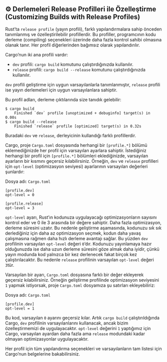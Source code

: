 ## ⚙️ Derlemeleri Release Profilleri ile Özelleştirme (Customizing Builds with Release Profiles)

Rust’ta `release profile` (yayın profili), farklı yapılandırmalara sahip önceden tanımlanmış ve özelleştirilebilir profillerdir. Bu profiller, programcının kodu derleme (compiling) seçenekleri üzerinde daha fazla kontrol sahibi olmasına olanak tanır. Her profil diğerlerinden bağımsız olarak yapılandırılır.

Cargo’nun iki ana profili vardır:

* `dev` profili: `cargo build` komutunu çalıştırdığınızda kullanılır.
* `release` profili: `cargo build --release` komutunu çalıştırdığınızda kullanılır.

`dev` profili geliştirme için uygun varsayılanlarla tanımlanmıştır, `release` profili ise yayın derlemeleri için uygun varsayılanlara sahiptir.

Bu profil adları, derleme çıktılarında size tanıdık gelebilir:

```
$ cargo build
    Finished `dev` profile [unoptimized + debuginfo] target(s) in 0.00s
$ cargo build --release
    Finished `release` profile [optimized] target(s) in 0.32s
```

Buradaki `dev` ve `release`, derleyicinin kullandığı farklı profillerdir.

Cargo, proje `Cargo.toml` dosyasında herhangi bir `[profile.*]` bölümü eklemediğinizde her profil için varsayılan ayarlara sahiptir. İstediğiniz herhangi bir profil için `[profile.*]` bölümleri eklediğinizde, varsayılan ayarların bir kısmını geçersiz kılabilirsiniz. Örneğin, `dev` ve `release` profilleri için `opt-level` (optimizasyon seviyesi) ayarlarının varsayılan değerleri şunlardır:

Dosya adı: `Cargo.toml`

```
[profile.dev]
opt-level = 0

[profile.release]
opt-level = 3
```

`opt-level` ayarı, Rust’ın kodunuza uygulayacağı optimizasyonların sayısını kontrol eder ve 0 ile 3 arasında bir değere sahiptir. Daha fazla optimizasyon, derleme süresini uzatır. Bu nedenle geliştirme aşamasında, kodunuzu sık sık derlediğiniz için daha az optimizasyon seçmek, kodun daha yavaş çalışmasına rağmen daha hızlı derleme avantajı sağlar. Bu yüzden `dev` profilinin varsayılan `opt-level` değeri `0`’dır. Kodunuzu yayınlamaya hazır olduğunuzda ise daha uzun derleme süresini göze almak daha iyidir, çünkü yayın modunda kod yalnızca bir kez derlenecek fakat birçok kez çalıştırılacaktır. Bu nedenle `release` profilinin varsayılan `opt-level` değeri `3`tür.

Varsayılan bir ayarı, `Cargo.toml` dosyasına farklı bir değer ekleyerek geçersiz kılabilirsiniz. Örneğin geliştirme profilinde optimizasyon seviyesini `1` yapmak istiyorsak, proje `Cargo.toml` dosyamıza şu satırları ekleyebiliriz:

Dosya adı: `Cargo.toml`

```
[profile.dev]
opt-level = 1
```

Bu kod, varsayılan `0` ayarını geçersiz kılar. Artık `cargo build` çalıştırıldığında Cargo, `dev` profilinin varsayılanlarını kullanacak, ancak bizim özelleştirmemizi de uygulayacaktır. `opt-level` değerini `1` yaptığımız için Cargo, varsayılan ayardan daha fazla ama `release` modundaki kadar olmayan optimizasyonlar uygulayacaktır.

Her profil için tüm yapılandırma seçenekleri ve varsayılanların tam listesi için Cargo’nun belgelerine bakabilirsiniz.
